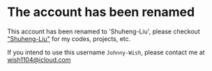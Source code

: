 # The account has been renamed

This account has been renamed to 'Shuheng-Liu', please checkout ["Shuheng-Liu"](https://github.com/Shuheng-Liu) for my codes, projects, etc.

If you intend to use this username `Johnny-Wish`, please contact me at wish1104@icloud.com
